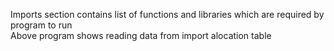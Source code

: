  Imports section contains list of functions and libraries which are required by program to run  
 Above program shows reading data from import alocation table
